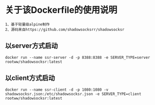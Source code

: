 关于该Dockerfile的使用说明
===
    1、基于轻量级alpine制作
    2、源码来自https://github.com/shadowsocksrr/shadowsocksr
以server方式启动
----
    docker run --name ssr-server -d -p 8388:8388 -e SERVER_TYPE=server rootww/shadowsocksr:latest
以client方式启动
----
    docker run --name ssr-client -d -p 1080:1080 -v shadowsocksr.json:/etc/shadowsocksr.json -e SERVER_TYPE=client rootww/shadowsocksr:latest
